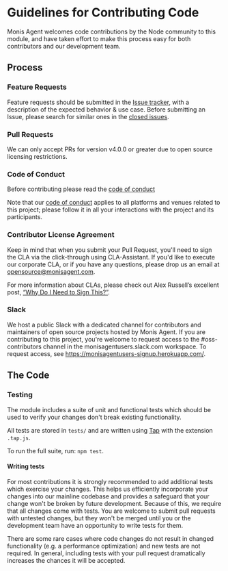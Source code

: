 # Guidelines for Contributing Code

Monis Agent welcomes code contributions by the Node community to this module, and
have taken effort to make this process easy for both contributors and our
development team.

## Process

### Feature Requests

Feature requests should be submitted in the [Issue tracker](../../issues), with
a description of the expected behavior & use case. Before submitting an Issue,
please search for similar ones in the [closed
issues](../../issues?q=is%3Aissue+is%3Aclosed+label%3Aenhancement).

### Pull Requests

We can only accept PRs for version v4.0.0 or greater due to open source
licensing restrictions.

### Code of Conduct

Before contributing please read the [code of conduct](./CODE_OF_CONDUCT.md)

Note that our [code of conduct](./CODE_OF_CONDUCT.md) applies to all platforms
and venues related to this project; please follow it in all your interactions
with the project and its participants.

### Contributor License Agreement

Keep in mind that when you submit your Pull Request, you'll need to sign the
CLA via the click-through using CLA-Assistant. If you'd like to execute our
corporate CLA, or if you have any questions, please drop us an email at
opensource@monisagent.com.

For more information about CLAs, please check out Alex Russell’s excellent
post, [“Why Do I Need to Sign
This?”](https://infrequently.org/2008/06/why-do-i-need-to-sign-this/).

### Slack

We host a public Slack with a dedicated channel for contributors and
maintainers of open source projects hosted by Monis Agent. If you are
contributing to this project, you're welcome to request access to the
\#oss-contributors channel in the monisagentusers.slack.com workspace. To request
access, see https://monisagentusers-signup.herokuapp.com/.

## The Code

### Testing

The module includes a suite of unit and functional tests which should be used to
verify your changes don't break existing functionality.

All tests are stored in `tests/` and are written using
[Tap](https://www.npmjs.com/package/tap) with the extension `.tap.js`.

To run the full suite, run: `npm test`.

#### Writing tests

For most contributions it is strongly recommended to add additional tests which
exercise your changes. This helps us efficiently incorporate your changes into
our mainline codebase and provides a safeguard that your change won't be broken
by future development. Because of this, we require that all changes come with
tests. You are welcome to submit pull requests with untested changes, but they
won't be merged until you or the development team have an opportunity to write
tests for them.

There are some rare cases where code changes do not result in changed
functionality (e.g. a performance optimization) and new tests are not required.
In general, including tests with your pull request dramatically increases the
chances it will be accepted.
